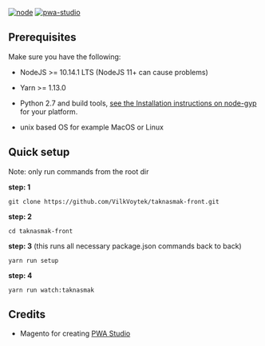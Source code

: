 [![node][node]][node-url] [![pwa-studio][pwa-studio]][pwa-studio-url]

[node]: https://img.shields.io/badge/Node-%3E%3D10.14.1-brightgreen.svg
[node-url]: https://nodejs.org

[pwa-studio]: https://img.shields.io/badge/pwa--studio-v4.0.0-brightgreen.svg
[pwa-studio-url]: https://github.com/magento-research/pwa-studio

## Prerequisites
Make sure you have the following:

- NodeJS >= 10.14.1 LTS (NodeJS 11+ can cause problems)

- Yarn >= 1.13.0

- Python 2.7 and build tools, [see the Installation instructions on node-gyp](https://github.com/nodejs/node-gyp#installation) for your platform.

- unix based OS for example MacOS or Linux

## Quick setup

Note: only run commands from the root dir

**step: 1**
```
git clone https://github.com/VilkVoytek/taknasmak-front.git
```

**step: 2**
```
cd taknasmak-front
```

**step: 3** (this runs all necessary package.json commands back to back)
```
yarn run setup
```

**step: 4**
```
yarn run watch:taknasmak
```

## Credits

* Magento for creating [PWA Studio](https://github.com/magento-research/pwa-studio)
